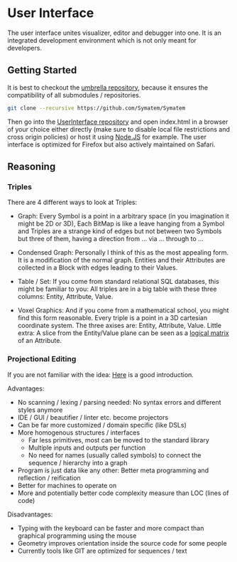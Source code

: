 # User Interface
The user interface unites visualizer, editor and debugger into one.
It is an integrated development environment which is not only meant for developers.


## Getting Started
It is best to checkout the [umbrella repository](https://github.com/Symatem/Symatem),
because it ensures the compatibility of all submodules / repositories.
```sh
git clone --recursive https://github.com/Symatem/Symatem
```

Then go into the [UserInterface repository](https://github.com/Symatem/UserInterface)
and open index.html in a browser of your choice either directly
(make sure to disable local file restrictions and cross origin policies) or host it using [Node.JS](https://nodejs.org/) for example.
The user interface is optimized for Firefox but also actively maintained on Safari.


## Reasoning

### Triples
There are 4 different ways to look at Triples:

- Graph:
Every Symbol is a point in a arbitrary space (in you imagination it might be 2D or 3D),
Each BitMap is like a leave hanging from a Symbol
and Triples are a strange kind of edges but not between two Symbols but three of them,
having a direction from ... via ... through to ...

- Condensed Graph:
Personally I think of this as the most appealing form.
It is a modification of the normal graph.
Entities and their Attributes are collected in a Block with edges leading to their Values.

- Table / Set:
If you come from standard relational SQL databases,
this might be familiar to you:
All triples are in a big table with these three columns: Entity, Attribute, Value.

- Voxel Graphics:
And if you come from a mathematical school, you might find this form reasonable.
Every triple is a point in a 3D cartesian coordinate system.
The three axises are: Entity, Attribute, Value.
Little extra: A slice from the Entity/Value plane can be seen as a
[logical matrix](https://en.wikipedia.org/wiki/First-order_logic#Examples)
of an Attribute.

### Projectional Editing
If you are not familiar with the idea:
[Here](https://cloudalion.org/2016/05/29/whats-the-deal-with-projectional-editing/) is a good introduction.

Advantages:
- No scanning / lexing / parsing needed: No syntax errors and different styles anymore
- IDE / GUI / beautifier / linter etc. become projectors
- Can be far more customized / domain specific (like DSLs)
- More homogenous structures / interfaces
    - Far less primitives, most can be moved to the standard library
    - Multiple inputs and outputs per function
    - No need for names (usually called symbols) to connect the sequence / hierarchy into a graph
- Program is just data like any other: Better meta programming and reflection / reification
- Better for machines to operate on
- More and potentially better code complexity measure than LOC (lines of code)

Disadvantages:
- Typing with the keyboard can be faster and more compact than graphical programming using the mouse
- Geometry improves orientation inside the source code for some people
- Currently tools like GIT are optimized for sequences / text
